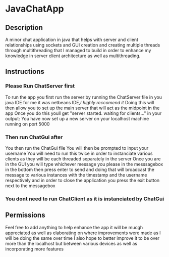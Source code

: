 # JavaChatApp
## __Description__

A minor chat application in java that helps with server and client relationships using sockets and GUI creation and creating multiple threads through multithreading that I managed to build in order to enhance my knowledge in server client architecture as well as multithreading.

## **Instructions**

### __Please Run ChatServer first__
To run the app you first run the server by running the ChatServer file in you java IDE for me it was netbeans IDE,*I highly reccomend it*
Doing this will then allow you to set up the main server that will act as the midpoint in the app
Once you do this youll get "server started. waiting for clients..." in your output: You have now set up a new server on your localhost machine running on port 5000

### Then run ChatGui after

You then run the ChatGui file
You will then be prompted to input your username 
You will need to run this twice in order to instanciate various clients as they will be each threaded separately in the server 
Once you are in the GUI you will type whichever message you please in the messsagebox in the bottom then press enter to send and doing that will broadcast the message to various instances with the timestamp and the username respectively and in order to close the application you press the exit button next to the messagebox

### You dont need to run ChatClient as it is instanciated by ChatGui

## __Permissions__
Feel free to add anything to help enhance the app it will be mucgh appreciated as well as elaborating on where improvements were made as I will be doing the same over time 
I also hope to better improve it to be over more than the localhost but between various devices as well as incorporating more features
